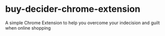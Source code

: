 # buy-decider-chrome-extension
A simple Chrome Extension to help you overcome your indecision and guilt when online shopping
